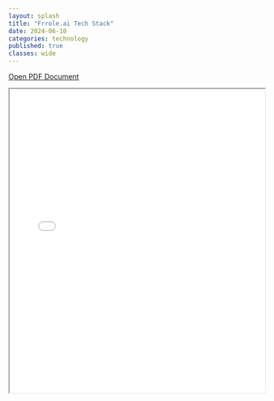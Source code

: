 ```yaml
---
layout: splash
title: "Frrole.ai Tech Stack"
date: 2024-06-10
categories: technology
published: true
classes: wide
---
```



[Open PDF Document](/assets/frrole.pdf)

<div class="pdf-container">
  <iframe src="/assets/frrole.pdf" width="100%" height="600px">
    This browser does not support PDFs. Please download the PDF to view it: <a href="/assets/frrole.pdf">Download PDF</a>.
  </iframe>
</div>

